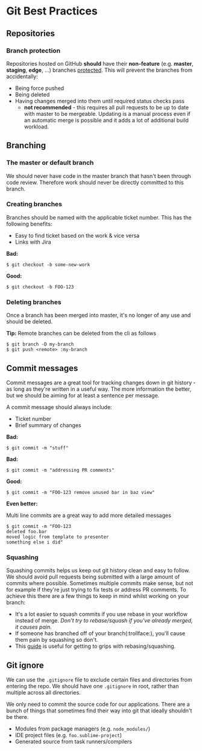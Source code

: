 # Git Best Practices

## Repositories

### Branch protection

Repositories hosted on GitHub **should** have their **non-feature**
(e.g. **master**, **staging**, **edge**, ...) branches [protected](https://help.github.com/articles/about-protected-branches/). This will prevent
the branches from accidentally:

- Being force pushed
- Being deleted
- Having changes merged into them until required status checks pass
  - **not recommended** - this requires all pull requests to be up to date with master to be mergeable. Updating is a manual process even if an automatic merge is possible and it adds a lot of additional build workload.

## Branching

### The master or default branch

We should never have code in the master branch that hasn't been through code review. Therefore work should never be directly committed to this branch.

### Creating branches

Branches should be named with the applicable ticket number. This has the following benefits:

- Easy to find ticket based on the work & vice versa
- Links with Jira

**Bad:**

```
$ git checkout -b some-new-work
```

**Good:**

```
$ git checkout -b FOO-123
```

### Deleting branches

Once a branch has been merged into master, it's no longer of any use and should be deleted.

**Tip:** Remote branches can be deleted from the cli as follows

```
$ git branch -D my-branch
$ git push <remote> :my-branch
```

## Commit messages

Commit messages are a great tool for tracking changes down in git history - as long as they're written in a useful way. The more information the better, but we should be aiming for at least a sentence per message.

A commit message should always include:

- Ticket number
- Brief summary of changes

**Bad:**

```
$ git commit -m "stuff"
```

**Bad:**

```
$ git commit -m "addressing PR comments"
```

**Good:**

```
$ git commit -m "FOO-123 remove unused bar in baz view"
```

**Even better:**

Multi line commits are a great way to add more detailed messages

```
$ git commit -m "FOO-123
deleted foo.bar
moved logic from template to presenter
something else i did"
```

### Squashing

Squashing commits helps us keep out git history clean and easy to follow. We should avoid pull requests being submitted with a large amount of commits where possible. Sometimes multiple commits make sense, but not for example if they're just trying to fix tests or address PR comments. To achieve this there are a few things to keep in mind whilst working on your branch:

- It's a lot easier to squash commits if you use rebase in your workflow instead of merge. _Don't try to rebase/squash if you've already merged, it causes pain_.
- If someone has branched off of your branch(:trollface:), you'll cause them pain by squashing so don't.
- This [guide](http://gitready.com/advanced/2009/02/10/squashing-commits-with-rebase.html) is useful for getting to grips with rebasing/squashing.

## Git ignore

We can use the `.gitignore` file to exclude certain files and directories from entering the repo. We should have one `.gitignore` in root, rather than multiple across all directories.

We only need to commit the source code for our applications. There are a bunch of things that sometimes find their way into git that ideally shouldn't be there.

- Modules from package managers (e.g. `node_modules/`)
- IDE project files (e.g. `foo.sublime-project`)
- Generated source from task runners/compilers
